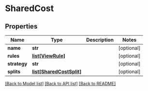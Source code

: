 # SharedCost

## Properties
Name | Type | Description | Notes
------------ | ------------- | ------------- | -------------
**name** | **str** |  | [optional] 
**rules** | [**list[ViewRule]**](ViewRule.md) |  | [optional] 
**strategy** | **str** |  | [optional] 
**splits** | [**list[SharedCostSplit]**](SharedCostSplit.md) |  | [optional] 

[[Back to Model list]](../README.md#documentation-for-models) [[Back to API list]](../README.md#documentation-for-api-endpoints) [[Back to README]](../README.md)

